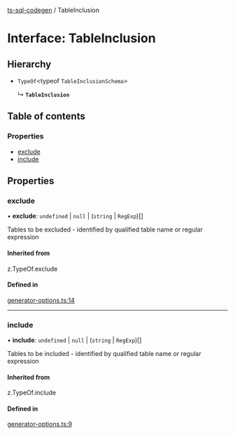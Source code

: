 [ts-sql-codegen](../README.md) / TableInclusion

# Interface: TableInclusion

## Hierarchy

- `TypeOf`<typeof `TableInclusionSchema`\>

  ↳ **`TableInclusion`**

## Table of contents

### Properties

- [exclude](TableInclusion.md#exclude)
- [include](TableInclusion.md#include)

## Properties

### exclude

• **exclude**: `undefined` \| ``null`` \| (`string` \| `RegExp`)[]

Tables to be excluded - identified by qualified table name
or regular expression

#### Inherited from

z.TypeOf.exclude

#### Defined in

[generator-options.ts:14](https://github.com/lorefnon/ts-sql-codegen/blob/26005c2/src/generator-options.ts#L14)

___

### include

• **include**: `undefined` \| ``null`` \| (`string` \| `RegExp`)[]

Tables to be included - identified by qualified table name
or regular expression

#### Inherited from

z.TypeOf.include

#### Defined in

[generator-options.ts:9](https://github.com/lorefnon/ts-sql-codegen/blob/26005c2/src/generator-options.ts#L9)
